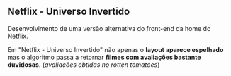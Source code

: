 ## Netflix - Universo Invertido

Desenvolvimento de uma versão alternativa do front-end da home do Netflix.

Em "Netflix - Universo Invertido" não apenas o **layout aparece espelhado** mas o algoritmo passa a retornar **filmes com avaliações bastante duvidosas**.
(*avaliações obtidas no rotten tomatoes*)
